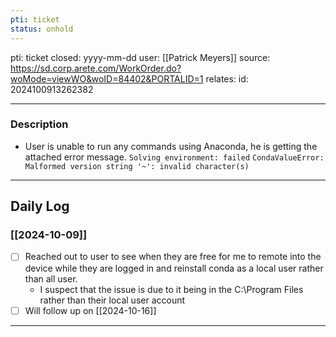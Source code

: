 ```yaml
---
pti: ticket
status: onhold
---
```

pti: ticket 
closed: yyyy-mm-dd
user: [[Patrick Meyers]]
source: https://sd.corp.arete.com/WorkOrder.do?woMode=viewWO&woID=84402&PORTALID=1
relates: 
id: 2024100913262382

---
### Description
- User is unable to run any commands using Anaconda, he is getting the attached error message.
`Solving environment: failed`
`CondaValueError: Malformed version string '~': invalid character(s)`
---
## Daily Log
### [[2024-10-09]]
- [ ] Reached out to user to see when they are free for me to remote into the device while they are logged in and reinstall conda as a local user rather than all user.
	- I suspect that the issue is due to it being in the C:\Program Files rather than their local user account
- [ ] Will follow up on [[2024-10-16]]
---